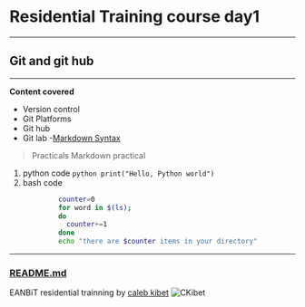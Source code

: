 # Residential Training course day1
***
## Git and git hub
---
**Content covered**
- Version control
- Git
Platforms
- Git hub
- Git lab
-[Markdown Syntax](https://wishx.github.io/docs/)
>Practicals
Markdown practical
1. python code `python print("Hello, Python world")`
2. bash code 

```bash
            counter=0
            for word in $(ls);
            do
              counter+=1
            done
            echo "there are $counter items in your directory"
```
---
### [README.md](README.md)
EANBiT residential trainning by  [caleb kibet](https://github.com/kipkurui?org=eanbit-rt2019&year_list=1)
![CKibet](https://miro.medium.com/max/3150/0*-zoy9XiC-5V5bYvX.jpeg)
